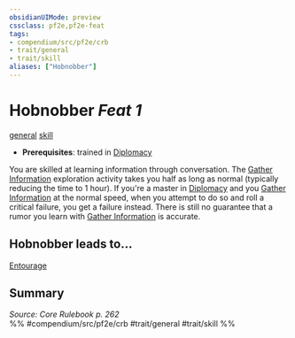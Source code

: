 ```yaml
---
obsidianUIMode: preview
cssclass: pf2e,pf2e-feat
tags:
- compendium/src/pf2e/crb
- trait/general
- trait/skill
aliases: ["Hobnobber"]
---
```

# Hobnobber  *Feat 1*  
[general](../../rules/traits/general.md)  [skill](../../rules/traits/skill.md)  

- **Prerequisites**: trained in [Diplomacy](../skills.md#Diplomacy)

You are skilled at learning information through conversation. The [Gather Information](../../rules/actions/gather-information.md) exploration activity takes you half as long as normal (typically reducing the time to 1 hour). If you're a master in [Diplomacy](../skills.md#Diplomacy) and you [Gather Information](../../rules/actions/gather-information.md) at the normal speed, when you attempt to do so and roll a critical failure, you get a failure instead. There is still no guarantee that a rumor you learn with [Gather Information](../../rules/actions/gather-information.md) is accurate.

## Hobnobber leads to...

[Entourage](entourage-locg.md)

## Summary

*Source: Core Rulebook p. 262*  
%% #compendium/src/pf2e/crb #trait/general #trait/skill %%